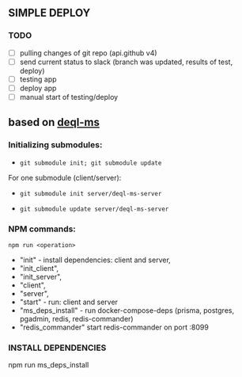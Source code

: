 ## SIMPLE DEPLOY

### TODO

* [ ] pulling changes of git repo (api.github v4)
* [ ] send current status to slack (branch was updated, results of test, deploy)
* [ ] testing app
* [ ] deploy app
* [ ] manual start of testing/deploy

## based on [deql-ms](https://github.com/IAlexandr/deql-ms)

### Initializing submodules:

* `git submodule init; git submodule update`

For one submodule (client/server):

* `git submodule init server/deql-ms-server`

* `git submodule update server/deql-ms-server`

### NPM commands:

`npm run <operation>`

* "init" - install dependencies: client and server,
* "init_client",
* "init_server",
* "client",
* "server",
* "start" - run: client and server
* "ms_deps_install" - run docker-compose-deps (prisma, postgres, pgadmin, redis, redis-commander)
* "redis_commander" start redis-commander on port :8099

### INSTALL DEPENDENCIES

npm run ms_deps_install
